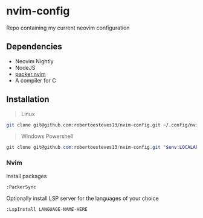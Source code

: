 # nvim-config
Repo containing my current neovim configuration
## Dependencies
- Neovim Nightly
- NodeJS
- [packer.nvim](https://github.com/wbthomason/packer.nvim)
- A compiler for C
## Installation

> Linux
```sh
git clone git@github.com:robertoesteves13/nvim-config.git ~/.config/nvim
```

> Windows Powershell  
```ps1
git clone git@github.com:robertoesteves13/nvim-config.git "$env:LOCALAPPDATA\nvim\"
```

### Nvim
Install packages
```
:PackerSync
```
Optionally install LSP server for the languages of your choice
```
:LspInstall LANGUAGE-NAME-HERE
```
